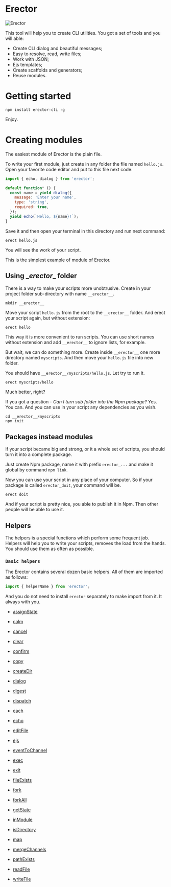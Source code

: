 Erector
==
![Erector](https://i.imgsafe.org/525701471b.png)

This tool will help you to create CLI utilities. You got a set of tools and you will able:

- Create CLI dialog and beautiful messages;
- Easy to resolve, read, write files;
- Work with JSON;
- Ejs templates;
- Create scaffolds and generators;
- Reuse modules.

# Getting started

```shell
npm install erector-cli -g
```
Enjoy.

# Creating modules

The easiest module of Erector is the plain file.

To write your first module, just create in any folder the file named `hello.js`. Open your favorite code editor and put to this file next code:
```js
import { echo, dialog } from 'erector';

default function* () {
  const name = yield dialog({
    message: 'Enter your name',
    type: 'string',
    required: true,
  });
  yield echo(`Hello, ${name}!`);
}
```

Save it and then open your terminal in this directory and run next command:

```shell
erect hello.js
```

You will see the work of your script.

This is the simplest example of module of Erector.

## Using \__erector__ folder

There is a way to make your scripts more unobtrusive. Create in your project folder sub-directory with name `__erector__`.

```js
mkdir __erector__
```

Move your script `hello.js` from the root to the `__erector__` folder. And erect your script again, but without extension:

```shell
erect hello
```

This way it is more convenient to run scripts. You can use short names without extension and add `__erector__` to ignore lists, for example.

But wait, we can do something more. Create inside `__erector__` one more directory named `myscripts`. And then move your `hello.js` file into new folder.

You should have `__erector__/myscripts/hello.js`. Let try to run it.

```shell
erect myscripts/hello
```

Much better, right?

If you got a question - _Сan I turn sub folder into the Npm package?_
Yes. You can. And you can use in your script any dependencies as you wish.

```shell
cd __erector__/myscripts
npm init
```

## Packages instead modules

If your script became big and strong, or it a whole set of scripts, you should turn it into a complete package.

Just create Npm package, name it with prefix `erector_...` and make it global by command `npm link`.

Now you can use your script in any place of your computer. So if your package is called `erector_doit`, your command will be.
```
erect doit
```

And if your script is pretty nice, you able to publish it in Npm. Then other people will be able to use it.

## Helpers ##

The helpers is a special functions which perform some frequent job. Helpers will help you to write your scripts, removes the load from the hands. You should use them as often as possible.

### `Basic helpers`

The Erector contains several dozen basic helpers. All of them are imported as follows:

```js
import { helperName } from 'erector';
```

And you do not need to install `erector` separately to make import from it. It always with you.


- [assignState](docs/helpers/assignState.md)

- [calm](docs/helpers/calm.md)

- [cancel](docs/helpers/cancel.md)

- [clear](docs/helpers/clear.md)

- [confirm](docs/helpers/confirm.md)

- [copy](docs/helpers/copy.md)

- [createDir](docs/helpers/createDir.md)

- [dialog](docs/helpers/dialog.md)

- [digest](docs/helpers/digest.md)

- [dispatch](docs/helpers/dispatch.md)

- [each](docs/helpers/each.md)

- [echo](docs/helpers/echo.md)

- [editFile](docs/helpers/editFile.md)

- [ejs](docs/helpers/ejs.md)

- [eventToChannel](docs/helpers/eventToChannel.md)

- [exec](docs/helpers/exec.md)

- [exit](docs/helpers/exit.md)

- [fileExists](docs/helpers/fileExists.md)

- [fork](docs/helpers/fork.md)

- [forkAll](docs/helpers/forkAll.md)

- [getState](docs/helpers/getState.md)

- [inModule](docs/helpers/inModule.md)

- [isDirectory](docs/helpers/isDirectory.md)

- [map](docs/helpers/map.md)

- [mergeChannels](docs/helpers/mergeChannels.md)

- [pathExists](docs/helpers/pathExists.md)

- [readFile](docs/helpers/readFile.md)

- [writeFile](docs/helpers/writeFile.md)

